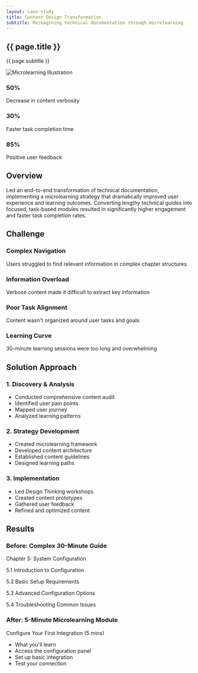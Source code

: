 ```yaml
---
layout: case-study
title: Content Design Transformation
subtitle: Reimagining technical documentation through microlearning
---
```


<!-- Hero Section -->
<section class="case-study-hero">
    <div class="hero-content">
        <h1>{{ page.title }}</h1>
        <p class="subtitle">{{ page.subtitle }}</p>
        <div class="hero-image-container">
            <img src="{{ site.baseurl }}/assets/images/microlearning-hero.png" alt="Microlearning Illustration">
        </div>
    </div>
</section>

<!-- Impact Metrics -->
<section id="impact" class="case-study-section impact-metrics">
    <div class="case-study-container">
        <div class="metrics-grid">
            <div class="metric-card">
                <h3>50%</h3>
                <p>Decrease in content verbosity</p>
            </div>
            <div class="metric-card">
                <h3>30%</h3>
                <p>Faster task completion time</p>
            </div>
            <div class="metric-card">
                <h3>85%</h3>
                <p>Positive user feedback</p>
            </div>
        </div>
    </div>
</section>

<!-- Overview Section -->
<section id="overview" class="case-study-section">
    <div class="case-study-container">
        <h2>Overview</h2>
        <p>Led an end-to-end transformation of technical documentation, implementing a microlearning strategy that dramatically improved user experience and learning outcomes. Converting lengthy technical guides into focused, task-based modules resulted in significantly higher engagement and faster task completion rates.</p>
    </div>
</section>

<!-- Challenge Section -->
<section id="challenge" class="case-study-section">
    <div class="case-study-container">
        <h2>Challenge</h2>
        <div class="challenges-grid">
            <div class="challenge-card">
                <h3>Complex Navigation</h3>
                <p>Users struggled to find relevant information in complex chapter structures</p>
            </div>
            <div class="challenge-card">
                <h3>Information Overload</h3>
                <p>Verbose content made it difficult to extract key information</p>
            </div>
            <div class="challenge-card">
                <h3>Poor Task Alignment</h3>
                <p>Content wasn't organized around user tasks and goals</p>
            </div>
            <div class="challenge-card">
                <h3>Learning Curve</h3>
                <p>30-minute learning sessions were too long and overwhelming</p>
            </div>
        </div>
    </div>
</section>

<!-- Solution Section -->
<section id="solution" class="case-study-section">
    <div class="case-study-container">
        <h2>Solution Approach</h2>
        <div class="solution-steps">
            <div class="step">
                <h3>1. Discovery & Analysis</h3>
                <ul>
                    <li>Conducted comprehensive content audit</li>
                    <li>Identified user pain points</li>
                    <li>Mapped user journey</li>
                    <li>Analyzed learning patterns</li>
                </ul>
            </div>
            <div class="step">
                <h3>2. Strategy Development</h3>
                <ul>
                    <li>Created microlearning framework</li>
                    <li>Developed content architecture</li>
                    <li>Established content guidelines</li>
                    <li>Designed learning paths</li>
                </ul>
            </div>
            <div class="step">
                <h3>3. Implementation</h3>
                <ul>
                    <li>Led Design Thinking workshops</li>
                    <li>Created content prototypes</li>
                    <li>Gathered user feedback</li>
                    <li>Refined and optimized content</li>
                </ul>
            </div>
        </div>
    </div>
</section>

<!-- Results Section -->
<section id="results" class="case-study-section">
    <div class="case-study-container">
        <h2>Results</h2>
        <div class="examples-grid">
            <div class="example-card">
                <h3>Before: Complex 30-Minute Guide</h3>
                <div class="example-content">
                    <p>Chapter 5: System Configuration</p>
                    <p>5.1 Introduction to Configuration</p>
                    <p>5.2 Basic Setup Requirements</p>
                    <p>5.3 Advanced Configuration Options</p>
                    <p>5.4 Troubleshooting Common Issues</p>
                </div>
            </div>
            <div class="example-card">
                <h3>After: 5-Minute Microlearning Module</h3>
                <div class="example-content">
                    <p class="module-title">Configure Your First Integration (5 mins)</p>
                    <ul>
                        <li>What you'll learn</li>
                        <li>Access the configuration panel</li>
                        <li>Set up basic integration</li>
                        <li>Test your connection</li>
                    </ul>
                </div>
            </div>
        </div>
    </div>
</section>
